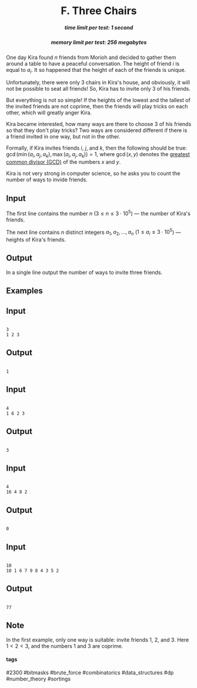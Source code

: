 <h1 style='text-align: center;'> F. Three Chairs</h1>

<h5 style='text-align: center;'>time limit per test: 1 second</h5>
<h5 style='text-align: center;'>memory limit per test: 256 megabytes</h5>

One day Kira found $n$ friends from Morioh and decided to gather them around a table to have a peaceful conversation. The height of friend $i$ is equal to $a_i$. It so happened that the height of each of the friends is unique.

Unfortunately, there were only $3$ chairs in Kira's house, and obviously, it will not be possible to seat all friends! So, Kira has to invite only $3$ of his friends.

But everything is not so simple! If the heights of the lowest and the tallest of the invited friends are not coprime, then the friends will play tricks on each other, which will greatly anger Kira.

Kira became interested, how many ways are there to choose $3$ of his friends so that they don't play tricks? Two ways are considered different if there is a friend invited in one way, but not in the other.

Formally, if Kira invites friends $i$, $j$, and $k$, then the following should be true: $\gcd(\min(a_i, a_j, a_k), \max(a_i, a_j, a_k)) = 1$, where $\gcd(x, y)$ denotes the [greatest common divisor (GCD)](https://en.wikipedia.org/wiki/Greatest_common_divisor) of the numbers $x$ and $y$.

Kira is not very strong in computer science, so he asks you to count the number of ways to invide friends.

## Input

The first line contains the number $n$ ($3 \le n \le 3\cdot10^5$) — the number of Kira's friends.

The next line contains $n$ distinct integers $a_1, a_2, \ldots, a_n$ ($1 \le a_i \le 3\cdot10^5$) — heights of Kira's friends.

## Output

In a single line output the number of ways to invite three friends.

## Examples

## Input


```

3
1 2 3

```
## Output


```

1

```
## Input


```

4
1 6 2 3

```
## Output


```

3

```
## Input


```

4
16 4 8 2

```
## Output


```

0

```
## Input


```

10
10 1 6 7 9 8 4 3 5 2

```
## Output


```

77

```
## Note

In the first example, only one way is suitable: invite friends $1$, $2$, and $3$. Here $1 < 2 < 3$, and the numbers $1$ and $3$ are coprime.



#### tags 

#2300 #bitmasks #brute_force #combinatorics #data_structures #dp #number_theory #sortings 